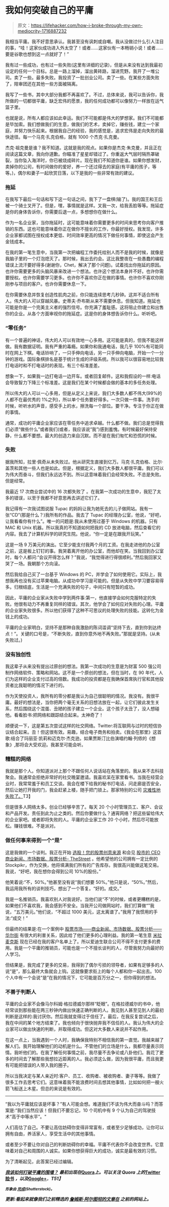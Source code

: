 # 我如何突破自己的平庸

> 原文：<https://lifehacker.com/how-i-broke-through-my-own-mediocrity-1716887232>

我相当平庸。我不好意思承认。我甚至没有讽刺或自嘲。我从没做过什么引人注目的事，“哇！这家伙成功进入外太空了！或者……这家伙有一本畅销小说！或者……要是谷歌也想到这一点就好了！”



我有过一些成功，也有过一些失败(这里有详细的记录)，但是从来没有达到我最初设定的任何一个目标。总是一路上溜掉，溜出黄砖路，溜进荒野。我开了一堆公司。卖了一些。最多失败。我投资了一批创业公司。卖了一些。在某些方面失败了，陪审团还在其他一些方面被隔离。

我写了一些书，其中大部分我都不再喜欢了。不过，总体来说，我可以告诉你，我所做的一切都很平庸，缺乏宏伟的愿景，我的任何成功都可以像努力一样放在运气篮子里。

也就是说，所有人都应该如此幸运。我们不可能都是伟大的梦想家。我们不可能都是毕加索。我们想做我们的生意，做我们的艺术，卖掉它，赚些钱，建立一个家庭，并努力快乐起来。根据我自己的经验，我的感觉是，追求宏伟是走向失败的最快途径。每一个马克·扎克伯格，就有 1000 个杰克·扎克曼。

杰克·祖克曼是谁？我不知道。这就是我的观点。如果你是杰克·朱克曼，并且正在阅读这篇文章，我向你道歉。你瞄准了星星却错过了。你重返大气层时隔热罩破裂，当你坠入海洋时，你已被烧成碎片。现在我们不知道你是谁。如果你想发财，卖掉你的公司，有时间做你的爱好，养一个还过得去的家庭(有平庸的孩子，等等。)，偶尔和妻子一起欣赏日落，以下是我的一些非常有效的建议。

### 拖延

在我写下最后一句话和写下这一句话之间，我下了一盘棋(输了)。我的国王和王后被一个骑士叉开了。但是，嘿，事情就是这样。叉我一次，给我丢脸等等。拖延症是你的身体告诉你，你需要后退一点，多想想你在做什么。

作为一名企业家，当你拖延时，这可能意味着你需要更多的时间来思考你向客户推销的东西。这也可能意味着你正在做你不擅长的工作，你最好授权。我发现，许多企业家都试图在授权成本更低、时间效率更高的情况下做任何事情，即使这会产生金钱成本。

在我的第一笔生意中，当我第一次把编程工作委托给别人而不是我的时候，就像是我脑子里的一个灯泡熄灭了。那时候，我出去约会。这比我整夜在一些愚蠢的编程错误上流汗要好得多(谢谢你，Chet，解决了那个问题)。试着找出你拖延的原因。也许你需要更多的头脑风暴来改进一个想法。也许这个想法本身并不好。也许你需要授权。也许你需要学习更多。也许你不喜欢你正在做的事情。也许你不喜欢你刚刚参与项目的客户。也许你需要休息一下。

在你需要休息并恢复创造性肌肉之前，你只能连续思考几秒钟。这并不适合所有人。伟大的人可以穿越风暴。史蒂夫·乔布斯从来不需要休息。但我知道。拖延也可能是你是一个完美主义者的强烈信号。你充满了羞耻感。这将阻止你建立和出售你的企业。从各个方面审视你的拖延症。这是你的身体想告诉你什么。听听吧。

### “零任务”

有一个普遍的神话，伟大的人可以有效地一心多用。这可能是真的，但我不能这样做。我有数据证明。我有严重的毒瘾。如果你和我通电话，我几乎 100%有可能同时在网上下棋。电话铃响了，一只手伸向电话，另一只手伸向电脑，开始一个一分钟的游戏。国际象棋排名是基于统计生成的评级系统。所以我可以很容易地比较我打电话时和不打电话时的表现。有三个标准差差。

想象一下，如果我一边打电话一边开车。或者回复邮件。这和我假设的一样:电话会导致智力下降三个标准差。这是我们在某个时候都会做的基本的多任务处理。

所以伟大的人可以一心多用，但是从定义上来说，我们大多数人都不伟大(99%的人都不在最优秀的 1%之列)，所以单个任务要好得多。一次只做一件事。洗手的时候，听听水的声音，感受手上的水，擦洗每一个部位。要干净。专注于你正在做的事情。

通常，成功的平庸企业家应该在零任务中追求卓越。什么都不做。我们总是觉得我们必须“做些什么”或者我们(或者，我应该说“我”)感到羞愧。有时候最好保持安静，什么都不要想。最大的创造力来自沉默。而不是在我们匆忙和恐慌的时候。

### 失败

据我所知，拉里·佩奇从未失败过。他从研究生直接到亿万。马克·扎克伯格、比尔·盖茨和其他一些人也是如此。但是，根据定义，我们大多数人都很平庸。我们可以为伟大而奋斗，但我们永远达不到。所以这意味着我们会经常失败。不总是失败。但是经常。

我最近 17 次商业尝试中的 16 次都失败了 。在我第一次成功的生意中，我犯了太多的错误，以至于我都不好意思再去讲述它们了。

我记得有一次我试图说服 Tupac 的妈妈让我为她死去的儿子做网站。我有一张“CD”(那是什么？)我所有的作品。我去了 Tupac 的经理办公室，他说，“好吧，让我看看你有什么”。唯一的问题是:我从未使用过基于 Windows 的机器。只有 MAC 和 Unix 机器。所以我真的不知道如何把我的 CD 放进电脑，然后查看它的内容。我去了计算机科学的研究生院。他说，“你一定是在跟我开玩笑。”

这是一场 9 万美元的演出。它至少能支付我两个月的工资。在我走进他的办公室之前，这是板上钉钉的事。我哭着离开他的办公室，而他却在笑。当我回到办公室时，每个人都问:“会议开得怎么样？”我说，“我觉得进行得很顺利。”然后我回家又哭了一场。我朝那个方向滚。

然后我给自己买了一台基于 Windows 的 PC，并学会了如何使用它。实际上，我想我再也没有买过苹果电脑。从成功中学习是可能的。但是从失败中学习要容易得多。归根结底，生活是一个充满失败的句子，中间只有短暂的成功。

因此，平庸的企业家从失败中学到两件事:第一，他直接学会如何克服特定的失败。他很有动力不再重复同样的错误。其次，他学会了如何应对失败的心理。平庸的企业家失败很多。所以他们获得了这种不可思议的处理失败的技能。这转化为金钱上的成功。

平庸的企业家明白，坚持不是那种自我激励的陈词滥调“坚持下去，直到你到达终点！”。关键的口号是，“不断失败，直到你意外地不再失败。”那就是坚持。(从未失败过。)

### 没有独创性

我这辈子从来没有提出过原创的想法。我第一次成功的生意是为财富 500 强公司制作网络软件、策略和网站。这不是一个原创的想法，但在当时，在 90 年代，人们为这样的企业支付过高的倍数。我成功的投资都是在我确保首席执行官和其他投资者比我聪明的情况下进行的。

作为天使投资人，我所有的零分都是我认为自己很聪明的情况。我没有。我很平庸。最好的想法是，当你把两个毫无关系的旧想法放在一起，让它们彼此发生关系，然后围绕这个混蛋、丑陋的孩子建立一个企业。这个孩子太丑了，没人想碰他。看看脸书:把网络和跟踪结合起来。太神奇了！

顺便说一下，这是第五次尝试这样的社交网络。Twitter:将互联网与过时的短信协议结合起来。丑！但这很有效。易趣，结合电子商务和拍卖。《我会在那里》这首歌:结合了玛丽亚·凯莉和迈克尔·杰克逊。如果贾斯汀比伯演唱约翰·列侬的《想象》,那将会大受欢迎。我甚至可能会听。

### 糟糕的网络

我就是那个人。你知道派对上那个不跟任何人说话站在角落里的。我从来不去科技聚会。我通常会拒绝非常好的社交晚宴邀请。我喜欢呆在家里看书。当我在经营企业时，我常常羞于和员工交谈。我会在楼下给我的秘书打电话，问走廊是否安全，然后让她打开我的门，我会赶紧上楼，随手把门锁上。那家特别的公司 [灾难性地失败了。](http://www.jamesaltucher.com/2011/01/how-i-screwed-yasser-arafat-out-of-2mm-and-lost-100mm-in-the-process/)T3】

但是很多人网络太多。创业已经够辛苦了。每天 20 个小时管理员工、客户、会议和产品开发。责任到此为止之类的。然后你要做什么？通宵网络？把这些留给伟大的企业家吧。或者即将失败的人。平庸的企业家工作 20 个小时，然后尽可能放松。赚钱很难。不是派对。

### 做任何事来得到一个“是”

这是我做的一个谈判。我正在开始 [选股！您的股票创意来源](http://stockpickr.com/) 和会见 [股市的 CEO 商业新闻、市场数据、股票分析- TheStreet](http://thestreet.com/) 。他希望他的公司拥有一定比例的 Stockpikr，作为交换，他将填满我们所有的广告库存。我很高兴能做这笔交易。我说，“好吧，我在想你会得到公司 10%的股份。”

他笑着说:“不，50%。”他甚至没有说“我们想要 50%。”他只是说，“50%。”然后，我运用我所有的谈判技巧，想出了一个答复。“好的。成交。”

我是一名推销员。我喜欢别人对我说好。当他们说“不”的时候，或者更糟糕的是，如果他们不喜欢我，我会感到不安全。当我开公司做网站时，我们打算做“”我说，“五万美元。”他们说，“不超过 1000 美元，这太离谱了。”我用了我惯用的手法:“成交！”

但最终的结果是:在一个案例中 [股票市场——商业新闻、市场数据、股票分析——华尔街](http://thestreet.com/) 有很大的利害关系，因此给了他们更多的心理利益。我的第一笔生意 [米拉麦克斯](http://miramax.com/) 现在已经在我的客户名单上了。所以爱迪生联合公司不得不支付更多的费用。我是一个平庸的推销员，可能也是一个不擅长谈判的人，尽管我努力向最好的人学习。

但结果是，我完成了更多的交易，我得到了偶尔亏损的领导者，如果有足够多的人说“是”，那么最终大鱼就会上钩。这就像要求街上的每个人都和你一起出去。100 个人中有一个会说“是”在我的情况下，它可能是百万分之一，但你得到的想法。

### 不善于判断人

平庸的企业家不会像马尔科姆·格拉德威尔那样“眨眼”。在格拉德威尔的书中，他经常谈到那些能在两三秒钟内做出快速正确判断的人。我见到人甚至见到人的最初判断是这样的:我讨厌你。然后我就变得过于信任了。最后，在我反复尝试之后，我在中间的某个地方结束了。我也倾向于很快抛弃我不信任的人。我认为伟大的企业家可以做出快速的判断，并取得成功。但这对大多数人来说并不起作用。

在这一点上，当我遇到一个人时，我确保我特别不相信我的第一直觉。我越来越了解人们。我开始理解他们的动机是什么。不管他们的立场是什么，我都尽量表示同情。我听他们的。在我了解任何事情之前，我尽量不去争论或八卦他们。我花了更多的时间去了解那些我想拉近距离的人。我必须这么做，因为我很平庸，而且我更有可能把错误的人带入我的圈子。

所以当我决定与某人亲近时:客户、员工、收购者、被收购者、妻子等等。我做了很多工作去思考它们。这意味着我不能浪费时间去想其他事情，比如如何把一艘火箭飞船送上木星。但总的来说是有效的。

* * *

“我以为平庸就应该是坏事？”有人可能会想。难道我们不该为伟大而奋斗吗？而答案是:“我们当然应该！但我们不要忘记，10 个司机中有 9 个认为自己的驾驶技术“高于中等水平”。"

人们高估了自己。不要让高估妨碍你变得非常富有，或者至少足够成功，让你可以拥有自由，养活家人，享受生活中的其他事情。

或者至少不要让你对自己的判断妨碍你的幸福。平庸不代表你不会改变世界。它意味着对自己和周围的人诚实。如果你想获得巨大的成功，诚实是最有效的习惯。

为了清晰起见，此答案已经过编辑。

[***我该如何打破平庸的围墙？***](https://www.quora.com/How-can-I-break-the-walls-of-mediocrity/answer/James-Altucher) ***最初出现在***[**Quora**](http://www.quora.com/)***上。可以关注 Quora 上的***[**Twitter**](https://twitter.com/Quora)**[**脸书**](https://www.facebook.com/quora) ***，以及***[**Google+**](https://plus.google.com/111127313006403749982/posts)***。**T51】***

**<small>*形象由*</small> [<small>*完成*</small>](http://www.shutterstock.com/pic-42474925/stock-photo-idiot-carpenter-saws-his-own-ground.html)<small>*(Shutterstock)。*</small>** 

***更新:看起来就像我们之前精选的* [*詹姆斯·阿尔图彻的文章在*](http://lifehacker.com/the-seven-habits-of-highly-effective-mediocre-people-836361648) *之前的网站上。***